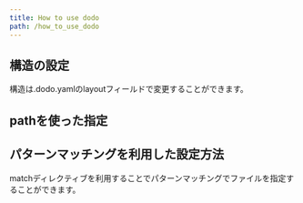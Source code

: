 ```yaml
---
title: How to use dodo
path: /how_to_use_dodo
---
```



## 構造の設定

構造は.dodo.yamlのlayoutフィールドで変更することができます。

## pathを使った指定


## パターンマッチングを利用した設定方法
matchディレクティブを利用することでパターンマッチングでファイルを指定することができます。